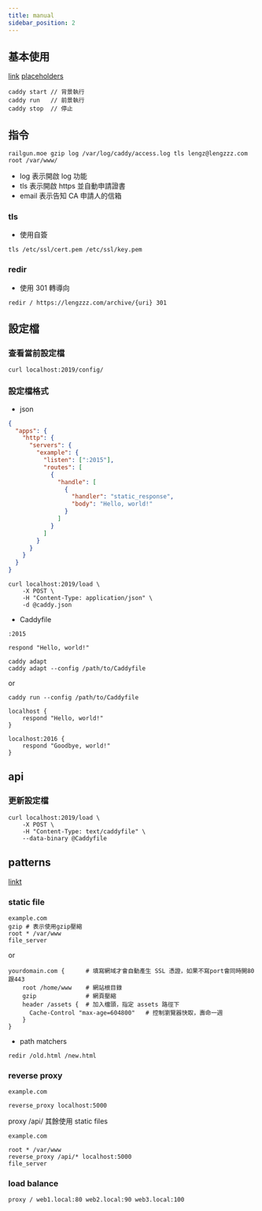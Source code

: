 ```yaml
---
title: manual
sidebar_position: 2
---
```


## 基本使用

[link](https://caddyserver.com/docs/getting-started)
[placeholders](https://caddyserver.com/docs/conventions#placeholders)

```
caddy start // 背景執行
caddy run   // 前景執行
caddy stop  // 停止
```

## 指令

```
railgun.moe gzip log /var/log/caddy/access.log tls lengz@lengzzz.com root /var/www/
```

- log 表示開啟 log 功能
- tls 表示開啟 https 並自動申請證書
- email 表示告知 CA 申請人的信箱

### tls

- 使用自簽

```
tls /etc/ssl/cert.pem /etc/ssl/key.pem
```

### redir

- 使用 301 轉導向

```
redir / https://lengzzz.com/archive/{uri} 301
```

## 設定檔

### 查看當前設定檔

```
curl localhost:2019/config/
```

### 設定檔格式

- json

```json
{
  "apps": {
    "http": {
      "servers": {
        "example": {
          "listen": [":2015"],
          "routes": [
            {
              "handle": [
                {
                  "handler": "static_response",
                  "body": "Hello, world!"
                }
              ]
            }
          ]
        }
      }
    }
  }
}
```

```
curl localhost:2019/load \
	-X POST \
	-H "Content-Type: application/json" \
	-d @caddy.json
```

- Caddyfile

```caddyfile
:2015

respond "Hello, world!"
```

```
caddy adapt
caddy adapt --config /path/to/Caddyfile
```

or

```
caddy run --config /path/to/Caddyfile
```

```
localhost {
	respond "Hello, world!"
}

localhost:2016 {
	respond "Goodbye, world!"
}
```

## api

### 更新設定檔

```
curl localhost:2019/load \
	-X POST \
	-H "Content-Type: text/caddyfile" \
	--data-binary @Caddyfile
```

## patterns

[linkt](https://caddyserver.com/docs/caddyfile/patterns)

### static file

```
example.com
gzip # 表示使用gzip壓縮
root * /var/www
file_server
```

or

```
yourdomain.com {      # 填寫網域才會自動產生 SSL 憑證，如果不寫port會同時開80跟443
    root /home/www    # 網站根目錄
    gzip              # 網頁壓縮
    header /assets {  # 加入檔頭，指定 assets 路徑下
      Cache-Control "max-age=604800"   # 控制瀏覽器快取，壽命一週
    }
}
```

- path matchers

```
redir /old.html /new.html
```

### reverse proxy

```
example.com

reverse_proxy localhost:5000
```

proxy /api/ 其餘使用 static files

```
example.com

root * /var/www
reverse_proxy /api/* localhost:5000
file_server
```

### load balance

```
proxy / web1.local:80 web2.local:90 web3.local:100
```
